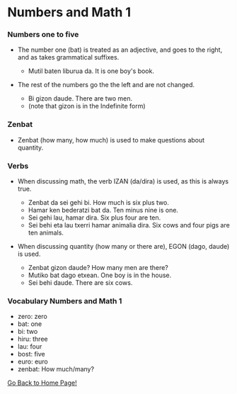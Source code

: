 # Numbers and Math 1

### Numbers one to five

*   The number one (bat) is treated as an adjective, and goes to the right, and as takes grammatical suffixes.
    
    *   Mutil baten liburua da. It is one boy's book.
    
    
    
*   The rest of the numbers go the the left and are not changed.
    
    *   Bi gizon daude. There are two men.
    *   (note that gizon is in the Indefinite form)
    
    
    

### Zenbat

*   Zenbat (how many, how much) is used to make questions about quantity.

### Verbs

*   When discussing math, the verb IZAN (da/dira) is used, as this is always true.
    
    *   Zenbat da sei gehi bi. How much is six plus two.
    *   Hamar ken bederatzi bat da. Ten minus nine is one.
    *   Sei gehi lau, hamar dira. Six plus four are ten.
    *   Sei behi eta lau txerri hamar animalia dira. Six cows and four pigs are ten animals.
    
    
    
*   When discussing quantity (how many or there are), EGON (dago, daude) is used.
    
    *   Zenbat gizon daude? How many men are there?
    *   Mutiko bat dago etxean. One boy is in the house.
    *   Sei behi daude. There are six cows.
    
    
    

### Vocabulary Numbers and Math 1

*   zero: zero
*   bat: one
*   bi: two
*   hiru: three
*   lau: four
*   bost: five
*   euro: euro
*   zenbat: How much/many?

[ Go Back to Home Page!](..)